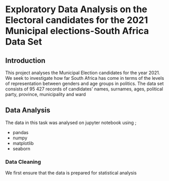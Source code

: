 # Exploratory Data Analysis on the Electoral candidates for the 2021 Municipal elections-South Africa Data Set

## Introduction
This project analyses the Municipal Election candidates for the year 2021. We seek to investigate how far South Africa has come in terms of the levels of representation between genders and age groups in politics. The data set consists of 95 427 records of candidates' names, surnames, ages, political party, province, municipality and ward

## Data Analysis

The data in this task was analysed on jupyter notebook using ;
- pandas
- numpy
- matplotlib
- seaborn

### Data Cleaning
We first ensure that the data is prepared for statistical analysis
